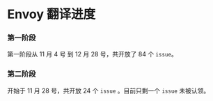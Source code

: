# Envoy 翻译进度

### 第一阶段

第一阶段从 11 月 4 号 到 12 月 28 号，共开放了 84 个 `issue`。

### 第二阶段

开始于 11 月 28 号，共开放 24 个 `issue` 。目前只剩一个 `issue` 未被认领。

